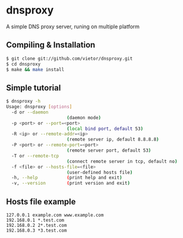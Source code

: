 dnsproxy
========

A simple DNS proxy server, runing on multiple platform

## Compiling & Installation

```bash
$ git clone git://github.com/vietor/dnsproxy.git
$ cd dnsproxy
$ make && make install
```

## Simple tutorial

```bash
$ dnsproxy -h
Usage: dnsproxy [options]
  -d or --daemon
                       (daemon mode)
  -p <port> or --port=<port>
                       (local bind port, default 53)
  -R <ip> or --remote-addr=<ip>
                       (remote server ip, default 8.8.8.8)
  -P <port> or --remote-port=<port>
                       (remote server port, default 53)
  -T or --remote-tcp
                       (connect remote server in tcp, default no)
  -f <file> or --hosts-file=<file>
                       (user-defined hosts file)
  -h, --help           (print help and exit)
  -v, --version        (print version and exit)
```

## Hosts file example

```
127.0.0.1 example.com www.example.com
192.168.0.1 *.test.com
192.168.0.2 2*.test.com
192.168.0.3 *3.test.com
```
